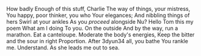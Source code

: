 ﻿How badly
Enough of this stuff, Charlie
The way of things, your mistress,
You happy, poor thinker, you who
Your elegances;
And nibbling things of hers
Swirl at your ankles
As you *proceed* alongside
Nu?
Hello Tom this my poem
What am I doing
To you.
On the outside
And by the way, run a marathon.
Eat a canteloupe.
Moderate the body's energies,
Keep the bitter and the sour in right
Proportion. After 
3dyun34
all, you bathe
You rankle me.
Understand.
As she leads me out to sea.